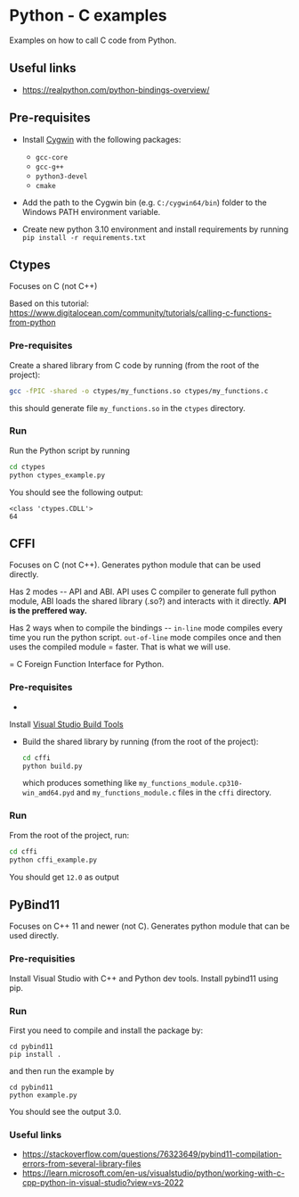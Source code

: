 # Python - C examples

Examples on how to call C code from Python.

## Useful links

- https://realpython.com/python-bindings-overview/

## Pre-requisites

- Install [Cygwin](https://www.cygwin.com/) with the following packages:
    - `gcc-core`
    - `gcc-g++`
    - `python3-devel`
    - `cmake`

- Add the path to the Cygwin bin (e.g. `C:/cygwin64/bin`) folder to the Windows PATH environment variable.
- Create new python 3.10 environment and install requirements by running `pip install -r requirements.txt`

## Ctypes

Focuses on C (not C++)

Based on this tutorial: https://www.digitalocean.com/community/tutorials/calling-c-functions-from-python

### Pre-requisites

Create a shared library from C code by running (from the root of the project):

```bash
gcc -fPIC -shared -o ctypes/my_functions.so ctypes/my_functions.c
```

this should generate file `my_functions.so` in the `ctypes` directory.

### Run

Run the Python script by running

```bash
cd ctypes
python ctypes_example.py
```

You should see the following output:

```
<class 'ctypes.CDLL'>
64
```

## CFFI

Focuses on C (not C++). Generates python module that can be used directly.

Has 2 modes -- API and ABI. API uses C compiler to generate full python module, ABI loads the shared library (.so?) and
interacts with it directly. **API is the preffered way.**

Has 2 ways when to compile the bindings -- `in-line` mode compiles every time you run the python script.
`out-of-line` mode compiles once and then uses the compiled module = faster. That is what we will use.

= C Foreign Function Interface for Python.

### Pre-requisites

-

Install [Visual Studio Build Tools](https://stackoverflow.com/questions/64261546/how-to-solve-error-microsoft-visual-c-14-0-or-greater-is-required-when-inst)

- Build the shared library by running (from the root of the project):

  ```bash
  cd cffi
  python build.py
  ``` 
  which produces something like `my_functions_module.cp310-win_amd64.pyd` and `my_functions_module.c` files in
  the `cffi` directory.

### Run

From the root of the project, run:

```bash
cd cffi
python cffi_example.py
```

You should get `12.0` as output

## PyBind11

Focuses on C++ 11 and newer (not C). Generates python module that can be used directly.

### Pre-requisities

Install Visual Studio with C++ and Python dev tools. Install pybind11 using pip.

### Run

First you need to compile and install the package by:

```
cd pybind11
pip install .
```

and then run the example by

```
cd pybind11
python example.py
```

You should see the output 3.0.

### Useful links

- https://stackoverflow.com/questions/76323649/pybind11-compilation-errors-from-several-library-files
- https://learn.microsoft.com/en-us/visualstudio/python/working-with-c-cpp-python-in-visual-studio?view=vs-2022
